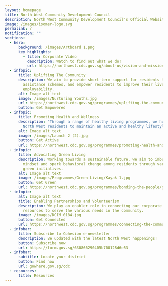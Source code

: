 ```yaml
---
layout: homepage
title: North West Community Development Council
description: North West Community Development Council's Official Website
image: /images/isomer-logo.svg
permalink: /
notification: ""
sections:
  - hero:
      background: /images/Artboard 1.png
      key_highlights:
        - title: Corporate Video
          description: Watch to find out what we do!
          url: https://northwest.cdc.gov.sg/about-us/vision-and-mission/
  - infopic:
      title: Uplifting The Community
      description: We aim to provide short-term support for residents through local
        assistance schemes, and empower residents to improve their lives and
        employability.
      alt: Image alt text
      image: /images/Nurturing Youths.jpg
      url: https://northwest.cdc.gov.sg/programmes/uplifting-the-community/sfa-northwest
      button: Get Empowered
  - infopic:
      title: Promoting Health and Wellness
      description: "Through a range of healthy living programmes, we hope for our
        North West residents to maintain an active and healthy lifestyle. "
      alt: Image alt text
      image: /images/Launch 2 (2).jpg
      button: Get Active
      url: https://northwest.cdc.gov.sg/programmes/promoting-health-and-wellness/mental-wellness
  - infopic:
      title: Advocating Green Living
      description: Working towards a sustainable future, we aim to imbue a green
        mindset and spark behavioral change among residents through various
        green initiatives.
      alt: Image alt text
      image: /images/Programmes/Green Living/Kayak 1.jpg
      button: Get Green
      url: https://northwest.cdc.gov.sg/programmes/bonding-the-people/greenhomes-at-northwest
  - infopic:
      alt: Image alt text
      title: Enabling Partnerships and Volunteerism
      description: We play an enabler role in connecting our corporate partners'
        resources to serve the various needs in the community.
      image: /images/DCIM_0184.jpg
      button: Get Connected
      url: https://northwest.cdc.gov.sg/programmes/connecting-the-community/club100-northwest
  - infobar:
      title: Subscribe to Cohesion e-newsletter
      description: Be updated with the latest North West happenings!
      button: Subscribe now
      url: https://form.gov.sg/630866290405b700128d6e53
  - infobar:
      subtitle: Locate your district
      button: Find now
      url: gowhere.gov.sg/cdc
  - resources:
      title: Resources
---
```

